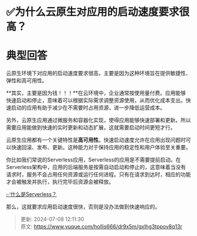 # ✅为什么云原生对应用的启动速度要求很高？

# 典型回答


云原生环境下对应用的启动速度要求很高，主要是因为这种环境旨在提供敏捷性、弹性和高可用性。



**其实，主要是因为钱！！！**在云环境中，企业通常按使用量付费。应用能够快速启动和停止，意味着可以根据实际需求调整资源使用，从而优化成本支出。快速启动的应用有助于减少在不需要时占用资源，进一步降低运营成本。



另外，云原生应用通过微服务和容器化实现，使得应用能够快速部署和更新。所以需要应用能做到快速的实时更新和动态扩展，这就需要启动时间更短才行。



云原生应用都有一个关键特性是**高可用性**。快速启动速度允许在应用出现问题时可以快速回滚、发布、更新。这种能力对于保持应用的稳定性和用户体验至关重要。



你比如我们常说的Serverless应用，Serverless的应用是不需要提前启动。在Serverless架构中，应用的后端服务是按需自动启动和停止的，这意味着当没有请求时，服务不会占用任何资源或运行任何进程。只有在请求到达时，相应的功能才会被触发并执行，执行完毕后资源会被释放。



[✅什么是Serverless？](https://www.yuque.com/hollis666/dr9x5m/lco3if6kdlrrd1pd)



那么，这就要求应用启动速度很快，否则是没办法做到快速响应的。



> 更新: 2024-07-08 12:11:30  
> 原文: <https://www.yuque.com/hollis666/dr9x5m/gxlhg3tppov8q13r>